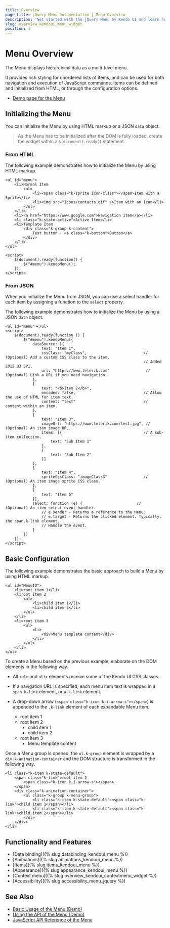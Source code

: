 ```yaml
---
title: Overview
page_title: jQuery Menu Documentation | Menu Overview
description: "Get started with the jQuery Menu by Kendo UI and learn how to create, initialize, and enable the widget."
slug: overview_kendoui_menu_widget
position: 1
---
```


# Menu Overview

The Menu displays hierarchical data as a multi-level menu.

It provides rich styling for unordered lists of items, and can be used for both navigation and execution of JavaScript commands. Items can be defined and initialized from HTML, or through the configuration options.

* [Demo page for the Menu](https://demos.telerik.com/kendo-ui/menu/index)

## Initializing the Menu

You can initialize the Menu by using HTML markup or a JSON `data` object.

> As the Menu has to be initialized after the DOM is fully loaded, create the widget within a `$(document).ready()` statement.

### From HTML

The following example demonstrates how to initialize the Menu by using HTML markup.

    <ul id="menu">
        <li>Normal Item
            <ul>
                <li><span class="k-sprite icon-class"></span>Item with a Sprite</li>
                <li><img src="Icons/contacts.gif" />Item with an Icon</li>
            </ul>
        </li>
        <li><a href="https://www.google.com">Navigation Item</a></li>
        <li class="k-state-active">Active Item</li>
        <li>Template Item
            <div class="k-group k-content">
                Test button - <a class="k-button">Button</a>
            </div>
        </li>
    </ul>

    <script>
        $(document).ready(function() {
            $("#menu").kendoMenu();
        });
    </script>

### From JSON

When you initialize the Menu from JSON, you can use a select handler for each item by assigning a function to the `select` property.

The following example demonstrates how to initialize the Menu by using a JSON `data` object.

    <ul id="menu"></ul>
    <script>
        $(document).ready(function () {
            $("#menu").kendoMenu({
                dataSource: [{
                    text: "Item 1",
                    cssClass: "myClass",                         // (Optional) Add a custom CSS class to the item.
                                                                 // Added 2012 Q3 SP1.
                    url: "https://www.telerik.com"                // (Optional) Link a URL if you need navigation.
                },
                {
                    text: "<b>Item 2</b>",
                    encoded: false,                              // Allow the use of HTML for item text
                    content: "text"                              // content within an item.
                },
                {
                    text: "Item 3",
                    imageUrl: "https://www.telerik.com/test.jpg", // (Optional) An item image URL.
                    items: [{                                    // A sub-item collection.
                        text: "Sub Item 1"
                    },
                    {
                        text: "Sub Item 2"
                    }]
                },
                {
                    text: "Item 4",
                    spriteCssClass: "imageClass3"                // (Optional) An item image sprite CSS class.
                },
                {
                    text: "Item 5"
                }],
                select: function (e) {                        // (Optional) An item select event handler.
                    // e.sender - Returns a reference to the Menu.
                    // e.target - Returns the clicked element. Typically, the span.k-link element.
                    // Handle the event.
                }
            })
        });
    </script>

## Basic Configuration

The following example demonstrates the basic approach to build a Menu by using HTML markup.

    <ul id="MenuID">
        <li>root item 1</li>
        <liroot item 2
            <ul>
                <li>child item 1</li>
                <li>child item 2</li>
            </ul>
        </li>
        <li>root item 3
            <ul>
                <li>
                    <div>Menu template content</div>
                </li>
            </ul>
        </li>
    </ul>


To create a Menu based on the previous example, elaborate on the DOM elements in the following way.

* All `<ul>` and `<li>` elements receive some of the Kendo UI CSS classes.
* If a navigation URL is specified, each menu item text is wrapped in a `span.k-link` element, or `a.k-link` element.
* A drop-down arrow (`<span class="k-icon k-i-arrow-s"></span>`) is appended to the `.k-link` element of each expandable Menu item.

    <ul id="MenuID" class="k-widget k-menu">
        <li class="k-item k-state-default"><span class="k-link">root item 1</span></li>
        <li class="k-item k-state-default">
            <span class="k-link">root item 2
                <span class="k-icon k-i-arrow-s"></span>
            </span>
            <ul class="k-group k-menu-group">
                <li class="k-item k-state-default"><span class="k-link">child item 1</span></li>
                <li class="k-item k-state-default"><span class="k-link">child item 2</span></li>
            </ul>
        </li>
        <li class="k-item k-state-default">
            <span class="k-link">root item 3
                <span class="k-icon k-i-arrow-s"></span>
            </span>
            <ul class="k-group k-menu-group">
                <li class="k-item k-state-default">
                    <div>Menu template content</div>
                </li>
            </ul>
        </li>
    </ul>

Once a Menu group is opened, the `ul.k-group` element is wrapped by a `div.k-animation-container` and the DOM structure is transformed in the following way.

    <li class="k-item k-state-default">
        <span class="k-link">root item 2
            <span class="k-icon k-i-arrow-s"></span>
        </span>
        <div class="k-animation-container">
            <ul class="k-group k-menu-group">
                <li class="k-item k-state-default"><span class="k-link">child item 1</span></li>
                <li class="k-item k-state-default"><span class="k-link">child item 2</span></li>
            </ul>
        </div>
    </li>

## Functionality and Features

* [Data binding]({% slug databinding_kendoui_menu %})
* [Animations]({% slug animations_kendoui_menu %})
* [Items]({% slug items_kendoui_menu %})
* [Appearance]({% slug appearance_kendoui_menu %})
* [Context menu]({% slug overview_kendoui_contextmenu_widget %})
* [Accessibility]({% slug accessibility_menu_jquery %})

## See Also

* [Basic Usage of the Menu (Demo)](https://demos.telerik.com/kendo-ui/menu/index)
* [Using the API of the Menu (Demo)](https://demos.telerik.com/kendo-ui/menu/api)
* [JavaScript API Reference of the Menu](/api/javascript/ui/menu)
